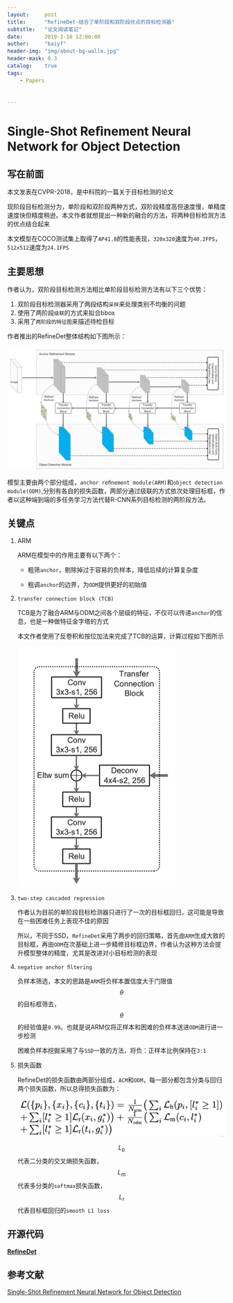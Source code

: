 ```yaml
---
layout:     post
title:      "RefineDet-结合了单阶段和双阶段优点的目标检测器"
subtitle:   "论文阅读笔记"
date:       2019-3-10 12:00:00
author:     "baiyf"
header-img: "img/about-bg-walle.jpg"
header-mask: 0.3
catalog:    true
tags:
    - Papers


---
```


# Single-Shot Reﬁnement Neural Network for Object Detection

## 写在前面

本文发表在CVPR-2018，是中科院的一篇关于目标检测的论文

现阶段目标检测分为，单阶段和双阶段两种方式，双阶段精度高但速度慢，单精度速度快但精度稍逊。本文作者就想提出一种新的融合的方法，将两种目标检测方法的优点结合起来

本文模型在COCO测试集上取得了`AP41.8`的性能表现，`320x320`速度为`40.2FPS`，`512x512`速度为`24.1FPS`

## 主要思想

作者认为，双阶段目标检测方法相比单阶段目标检测方法有以下三个优势：

1. 双阶段目标检测器采用了两段结构`采样`来处理类别不均衡的问题
2. 使用了两阶段`级联`的方式来拟合bbox
3. 采用了`两阶段的特征图`来描述待检目标

作者推出的RefineDet整体结构如下图所示：

![RefineDet](/img/post/RefineDet.jpg)

模型主要由两个部分组成，`anchor reﬁnement module(ARM)`和`object detection module(ODM)`,分别有各自的损失函数，两部分通过级联的方式依次处理目标框，作者以这种端到端的多任务学习方法代替R-CNN系列目标检测的两阶段方法。

## 关键点

1. ARM

   ARM在模型中的作用主要有以下两个：

   - 粗筛`anchor`，剔除掉过于容易的负样本，降低后续的计算复杂度

   - 粗调`anchor`的边界，为`ODM`提供更好的初始值

2. `transfer connection block (TCB)`

   TCB是为了融合ARM与ODM之间各个层级的特征，不仅可以传递`anchor`的信息，也是一种做特征金字塔的方式

   本文作者使用了反卷积和按位加法来完成了TCB的运算，计算过程如下图所示

   ![TCB](/img/post/TCB.jpg)

3. `two-step cascaded regression`

   作者认为目前的单阶段目标检测器只进行了一次的目标框回归，这可能是导致在一些困难任务上表现不佳的原因

   所以，不同于SSD，`RefineDet`采用了两步的回归策略，首先由`ARM`生成大致的目标框，再由`ODM`在次基础上进一步精修目标框边界，作者认为这种方法会提升模型整体的精度，尤其是改进对小目标检测的表现

4. `negative anchor ﬁltering`

   负样本筛选，本文的思路是`ARM`将负样本置信度大于门限值 $$\theta$$ 的目标框筛去，$$\theta​$$ 的经验值是`0.99`。也就是说ARM仅将正样本和困难的负样本送进`ODM`进行进一步检测

   困难负样本挖掘采用了与`SSD`一致的方法，将负：正样本比例保持在`3:1`

5. 损失函数

   RefineDet的损失函数由两部分组成，`ACM`和`ODM`，每一部分都包含分类与回归两个损失函数，所以总得损失函数为：

   ![RefineDet_loss](/img/post/RefineDet_loss.jpg)

   $$L_b$$代表二分类的交叉熵损失函数，$$L_m$$代表多分类的`softmax`损失函数，$$L_r$$代表目标框回归的`smooth L1 loss`

## 开源代码

[**RefineDet**](https://github.com/sfzhang15/RefineDet)

## 参考文献

[Single-Shot Refinement Neural Network for Object Detection](https://arxiv.org/pdf/1711.06897.pdf)

